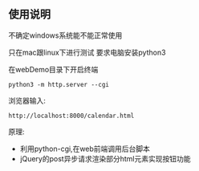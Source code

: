 
## 使用说明

不确定windows系统能不能正常使用

只在mac跟linux下进行测试
要求电脑安装python3

在webDemo目录下开启终端

```
python3 -m http.server --cgi
```

浏览器输入:

```
http://localhost:8000/calendar.html
```

原理:

* 利用python-cgi,在web前端调用后台脚本
* jQuery的post异步请求渲染部分html元素实现按钮功能


